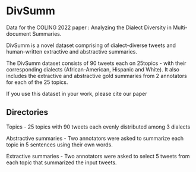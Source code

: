 # DivSumm

Data for the COLING 2022 paper : Analyzing the Dialect Diversity in Multi-document Summaries.

DivSumm is a novel dataset comprising of dialect-diverse tweets and human-written extractive and abstractive summaries.

The DivSumm dataset consists of 90 tweets each on 25topics - with their corresponding dialects (African-American, Hispanic and White).
It also includes the extractive and abstractive gold summaries from 2 annotators for each of the 25 topics.


If you use this dataset in your work, please cite our paper

## Directories


Topics - 25 topics with 90 tweets each evenly distributed among 3 dialects

Abstractive summaries - Two annotators were asked to summarize each topic in 5 sentences using their own words. 

Extractive summaries - Two annotators were asked to select 5 tweets from each topic that summarized the input tweets.

